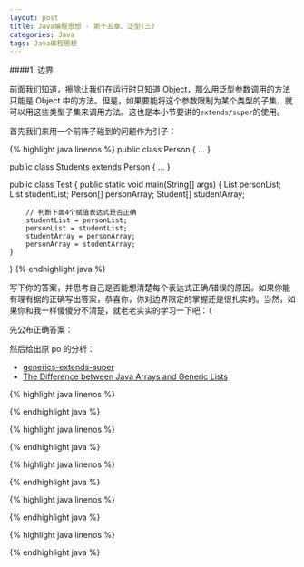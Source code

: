 ```yaml
---
layout: post
title: Java编程思想 - 第十五章、泛型(三)
categories: Java
tags: Java编程思想
---
```


####1. 边界

前面我们知道，擦除让我们在运行时只知道 Object，那么用泛型参数调用的方法只能是 Object 中的方法。但是，如果要能将这个参数限制为某个类型的子集，就可以用这些类型子集来调用方法。这也是本小节要讲的`extends/super`的使用。

首先我们来用一个前阵子碰到的问题作为引子：

{% highlight java linenos %}
public class Person { ... }
 
public class Students extends Person { ... }

public class Test {
	public static void main(String[] args) {
		List<Person> personList;
		List<Student> studentList;
		Person[] personArray;
		Student[] studentArray;

		// 判断下面4个赋值表达式是否正确
		studentList = personList;
		personList = studentList;
		studentArray = personArray;
		personArray = studentArray;
	}
}
{% endhighlight java %}

写下你的答案，并思考自己是否能想清楚每个表达式正确/错误的原因。如果你能有理有据的正确写出答案，恭喜你，你对边界限定的掌握还是很扎实的。当然，如果你和我一样傻傻分不清楚，就老老实实的学习一下吧：（

先公布正确答案：

然后给出原 po 的分析：

* [generics-extends-super](http://onewebsql.com/blog/generics-extends-super)
* [The Difference between Java Arrays and Generic Lists](http://onewebsql.com/blog/generics-collections)



{% highlight java linenos %}

{% endhighlight java %}












{% highlight java linenos %}

{% endhighlight java %}

{% highlight java linenos %}

{% endhighlight java %}

{% highlight java linenos %}

{% endhighlight java %}

{% highlight java linenos %}

{% endhighlight java %}













